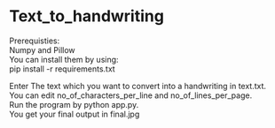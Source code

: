 # Text_to_handwriting
Prerequisties:  
Numpy and Pillow  
You can install them by using:  
pip install -r requirements.txt

Enter The text which you want to convert into a handwriting in text.txt.  
You can edit no_of_characters_per_line and no_of_lines_per_page.  
Run the program by python app.py.  
You get your final output in final.jpg

